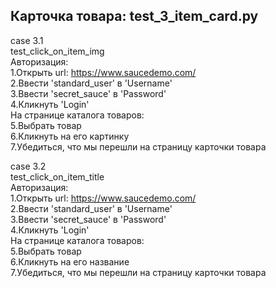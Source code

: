 ## Карточка товара: test_3_item_card.py  
case 3.1  
test_click_on_item_img  
Авторизация:  
1.Открыть url: https://www.saucedemo.com/  
2.Ввести 'standard_user' в 'Username'  
3.Ввести 'secret_sauce' в 'Password'  
4.Кликнуть 'Login'  
На странице каталога товаров:  
5.Выбрать товар  
6.Кликнуть на его картинку  
7.Убедиться, что мы перешли на страницу карточки товара  
  
case 3.2  
test_click_on_item_title  
Авторизация:  
1.Открыть url: https://www.saucedemo.com/  
2.Ввести 'standard_user' в 'Username'  
3.Ввести 'secret_sauce' в 'Password'  
4.Кликнуть 'Login'  
На странице каталога товаров:  
5.Выбрать товар  
6.Кликнуть на его название  
7.Убедиться, что мы перешли на страницу карточки товара  
  